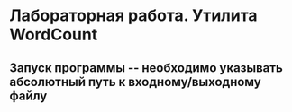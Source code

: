 # Лабораторная работа. Утилита WordCount

## Запуск программы -- необходимо указывать абсолютный путь к входному/выходному файлу
